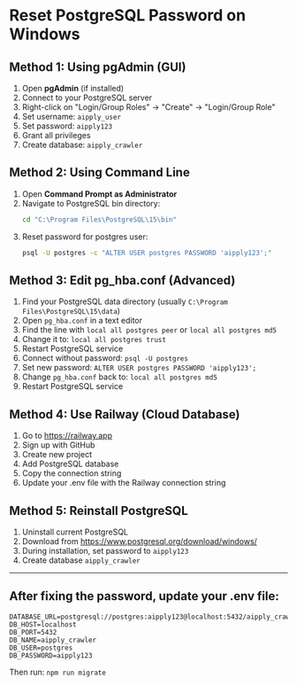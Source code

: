 # Reset PostgreSQL Password on Windows

## Method 1: Using pgAdmin (GUI)

1. Open **pgAdmin** (if installed)
2. Connect to your PostgreSQL server
3. Right-click on "Login/Group Roles" → "Create" → "Login/Group Role"
4. Set username: `aipply_user`
5. Set password: `aipply123`
6. Grant all privileges
7. Create database: `aipply_crawler`

## Method 2: Using Command Line

1. Open **Command Prompt as Administrator**
2. Navigate to PostgreSQL bin directory:
   ```cmd
   cd "C:\Program Files\PostgreSQL\15\bin"
   ```
3. Reset password for postgres user:
   ```cmd
   psql -U postgres -c "ALTER USER postgres PASSWORD 'aipply123';"
   ```

## Method 3: Edit pg_hba.conf (Advanced)

1. Find your PostgreSQL data directory (usually `C:\Program Files\PostgreSQL\15\data`)
2. Open `pg_hba.conf` in a text editor
3. Find the line with `local all postgres peer` or `local all postgres md5`
4. Change it to: `local all postgres trust`
5. Restart PostgreSQL service
6. Connect without password: `psql -U postgres`
7. Set new password: `ALTER USER postgres PASSWORD 'aipply123';`
8. Change `pg_hba.conf` back to: `local all postgres md5`
9. Restart PostgreSQL service

## Method 4: Use Railway (Cloud Database)

1. Go to https://railway.app
2. Sign up with GitHub
3. Create new project
4. Add PostgreSQL database
5. Copy the connection string
6. Update your .env file with the Railway connection string

## Method 5: Reinstall PostgreSQL

1. Uninstall current PostgreSQL
2. Download from https://www.postgresql.org/download/windows/
3. During installation, set password to `aipply123`
4. Create database `aipply_crawler`

---

## After fixing the password, update your .env file:

```env
DATABASE_URL=postgresql://postgres:aipply123@localhost:5432/aipply_crawler
DB_HOST=localhost
DB_PORT=5432
DB_NAME=aipply_crawler
DB_USER=postgres
DB_PASSWORD=aipply123
```

Then run: `npm run migrate`
